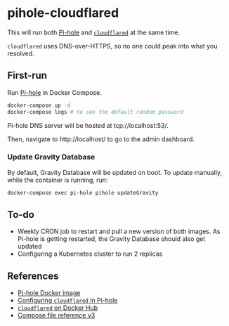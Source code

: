# pihole-cloudflared

This will run both [Pi-hole](https://pi-hole.net/) and [`cloudflared`](https://hub.docker.com/r/cloudflare/cloudflared) at the same time.

`cloudflared` uses DNS-over-HTTPS, so no one could peak into what you resolved.

## First-run

Run [Pi-hole](https://pi-hole.net/) in Docker Compose.

```sh
docker-compose up -d
docker-compose logs # to see the default random password
```

Pi-hole DNS server will be hosted at tcp://localhost:53/.

Then, navigate to http://localhost/ to go to the admin dashboard.

### Update Gravity Database

By default, Gravity Database will be updated on boot. To update manually, while the container is running, run:

```sh
docker-compose exec pi-hole pihole updateGravity
```

## To-do

- Weekly CRON job to restart and pull a new version of both images. As Pi-hole is getting restarted, the Gravity Database should also get updated
- Configuring a Kubernetes cluster to run 2 replicas

## References

- [Pi-hole Docker image](https://github.com/pi-hole/docker-pi-hole)
- [Configuring `cloudflared` in Pi-hole](https://docs.pi-hole.net/guides/dns/cloudflared/#configuring-cloudflared-to-run-on-startup)
- [`cloudflared` on Docker Hub](https://hub.docker.com/r/cloudflare/cloudflared)
- [Compose file reference v3](https://docs.docker.com/compose/compose-file/compose-file-v3/)
